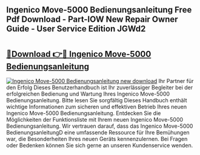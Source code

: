 ## Ingenico Move-5000 Bedienungsanleitung Free Pdf Download - Part-IOW New Repair Owner Guide - User Service Edition JGWd2

# <h2><a href="http://df0tuof.blite.top/?on=Ingenico+Move-5000+Bedienungsanleitung">🔗Download 👉🔴 Ingenico Move-5000 Bedienungsanleitung</a></h2>

[![Ingenico Move-5000 Bedienungsanleitung new download](https://i.imgur.com/lujVjoI.png)](http://df0tuof.blite.top/?on=Ingenico+Move-5000+Bedienungsanleitung)
Ihr Partner für den Erfolg Dieses Benutzerhandbuch ist Ihr zuverlässiger Begleiter bei der erfolgreichen Bedienung und Wartung Ihres Ingenico Move-5000 Bedienungsanleitung. Bitte lesen Sie sorgfältig Dieses Handbuch enthält wichtige Informationen zum sicheren und effektiven Betrieb Ihres neuen Ingenico Move-5000 Bedienungsanleitung. Entdecken Sie die Möglichkeiten der Funktionsliste mit Ihrem neuen Ingenico Move-5000 Bedienungsanleitung. Wir vertrauen darauf, dass das Ingenico Move-5000 BedienungsanleitungD eine umfassende Ressource für Ihre Bemühungen war, die Besonderheiten Ihres neuen Geräts kennenzulernen. Bei Fragen oder Bedenken können Sie sich gerne an unseren Kundenservice wenden.
